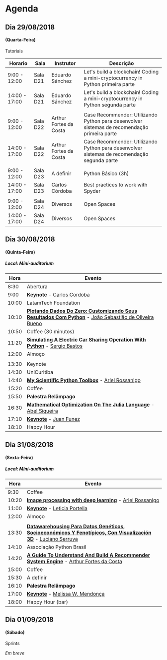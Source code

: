 # Agenda

## Dia 29/08/2018
#### (Quarta-Feira)

Tutoriais

| Horario | Sala | Instrutor | Descrição |
| ------- | ---- | --------- | --------- |
| 9:00 - 12:00 | Sala D21 | Eduardo Sánchez | Let's build a blockchain! Coding a mini-cryptocurrency in Python primeira parte |
| 14:00 - 17:00 | Sala D21 | Eduardo Sánchez | Let's build a blockchain! Coding a mini-cryptocurrency in Python segunda parte |
| | | | |
| 9:00 - 12:00 | Sala D22 | Arthur Fortes da Costa | Case Recommender: Utilizando Python para desenvolver sistemas de recomendação primeira parte |
| 14:00 - 17:00 | Sala D22 | Arthur Fortes da Costa | Case Recommender: Utilizando Python para desenvolver sistemas de recomendação segunda parte |
| | | | |
| 9:00 - 12:00 | Sala D23 | A definir | Python Básico (3h) |
| 14:00 - 17:00 | Sala D23 | Carlos Córdoba | Best practices to work with Spyder |
| | | | |
| 9:00 - 12:00 | Sala D24 | Diversos | Open Spaces |
| 14:00 - 17:00 | Sala D24 | Diversos | Open Spaces |


## Dia 30/08/2018
#### (Quinta-Feira)
##### Local: Mini-auditorium

| Hora | Evento |
| ----- | ------ |
| 8:30 | Abertura |
| 9:00 | [**Keynote**](../program/submissions/#/talks) - [Carlos Cordoba](../program/submissions/#/speakers) |
| 10:00 | LatamTech Foundation |
| 10:10 | [**Plotando Dados Do Zero: Customizando Seus Resultados Com Python**](../program/submissions/#/talks) - [João Sebastião de Oliveira Bueno](../program/submissions/#/speakers) |
| 10:50 | Coffee (30 minutos) |
| 11:20 | [**Simulating A Electric Car Sharing Operation With Python**](../program/submissions/#/talks) - [Sergio Bastos](../program/submissions/#/speakers) |
| 12:00 | Almoço |
| | |
| 13:30 | Keynote |
| 14:30 | UniCuritiba |
| 14:40 | [**My Scientific Python Toolbox**](../program/submissions/#/talks) - [Ariel Rossanigo](../program/submissions/#/speakers) |
| 15:20 | Coffee |
| 15:50 | **Palestra Relâmpago** |
| 16:30 | [**Mathematical Optimization On The Julia Language**](../program/submissions/#/talks) - [Abel Siqueira](../program/submissions/#/speakers) |
| 17:10 | [**Keynote**](../program/submissions/#/talks) - [Juan Funez](../program/submissions/#/speakers) |
| 18:10 | Happy Hour |

## Dia 31/08/2018
#### (Sexta-Feira)
##### Local: Mini-auditorium

| Hora | Evento |
| ---- | ------ |
| 9:30  | Coffee |
| 10:20 | [**Image processing with deep learning**](../program/submissions/#/talks) - [Ariel Rossanigo](../program/submissions/#/speakers) |
| 11:00 | [**Keynote**](../program/submissions/#/talks) - [Leticia Portella](../program/submissions/#/speakers) |
| 12:00 | Almoço   |
| | |
| 13:30 | [**Datawarehousing Para Datos Genéticos, Socioeconómicos Y Fenotípicos, Con Visualización 3D**](../program/submissions/#/talks) - [Luciano Serruya](../program/submissions/#/speakers) |
| 14:10 | Associação Python Brasil |
| 14:20 | [**A Guide To Understand And Build A Recommender System Engine**](../program/submissions/#/talks) - [Arthur Fortes da Costa](../program/submissions/#/speakers) |
| 15:00 | Coffee |
| 15:30 | A definir |
| 16:10 | **Palestra Relâmpago** |
| 17:00 | [**Keynote**](../program/submissions/#/talks) - [Melissa W. Mendonça](../program/submissions/#/speakers) |
| 18:00 | Happy Hour (bar) |

## Dia 01/09/2018
#### (Sábado)

Sprints

*Em breve*
